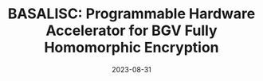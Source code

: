---
title: 'BASALISC: Programmable Hardware Accelerator for BGV Fully Homomorphic Encryption'

# Authors
citation: "Robin Geelen, Michiel Van Beirendonck, Hilder V. L. Pereira, Brian Huffman, Tynan McAuley, Ben Selfridge, Daniel Wagner, Georgios Dimou, Ingrid Verbauwhede, Frederik Vercauteren, David W. Archer
"

date: '2023-08-31'
doi: '10.46586/tches.v2023.i4.32-57'

# Publication name
publication: 'IACR TCHES'
location: ''

# Feature
featured: true

# Custom links (uncomment lines below)
url_pdf: 'https://eprint.iacr.org/2022/657'
url_slides: 'https://drive.google.com/file/d/1Bx59ARNV7InE8-L4SbNwExCC-CnbMlQt/view'

---
